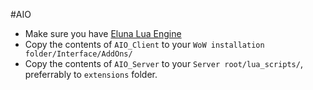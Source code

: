#AIO

- Make sure you have [Eluna Lua Engine](https://github.com/ElunaLuaEngine/Eluna)
- Copy the contents of `AIO_Client` to your `WoW installation folder/Interface/AddOns/`
- Copy the contents of `AIO_Server` to your `Server root/lua_scripts/`, preferrably to `extensions` folder.
